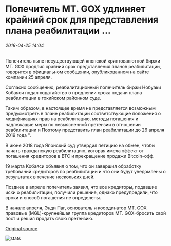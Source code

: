 # Попечитель MT. GOX удлиняет крайний срок для представления плана реабилитации ...

###### 2019-04-25 14:04

Попечитель ныне несуществующей японской криптовалютной биржи MT. GOX продлил крайний срок представления планов реабилитации, говорится в официальном сообщении, опубликованном на сайте компании 25 апреля.

Согласно сообщению, реабилитационный попечитель биржи Нобуаки Кобаяси подал ходатайство о продлении срока подачи плана реабилитации в токийском районном суде.

Таким образом, в настоящее время не представляется возможным предусмотреть в плане реабилитации соответствующие положения о модификациях прав на реабилитацию, методы погашения и надлежащие меры по невыясненной претензии в отношении реабилитации и Поэтому представить план реабилитации до 26 апреля 2019 года ".

В июне 2018 года Японский суд утвердил петицию на обмен, чтобы начать гражданскую реабилитацию, которая имела эффект от погашения кредиторов в BTC и прекращение продажи Bitcoin-офф.

19 марта Кобаяси объявил о том, что он завершил обработку требований кредиторов по реабилитации и что они будут уведомлены о результатах в течение нескольких дней.

Позднее в апреле попечитель заявил, что все кредиторы, подавшие иски о реабилитации, получили решение, однако предупредили, что сроки и способ погашения не определены.

В начале апреля, Энди Паг, основатель и координатор MT. GOX правовые (MGL)-крупнейшая группа кредиторов MT. GOX-бросить свой пост и решил продать свою претензию.

[Original source](https://cointelegraph.com/news/mt-gox-trustee-extends-deadline-for-rehabilitation-plan-submission)

![stats](https://c.statcounter.com/11760860/0/a89fa40b/1/ "stats")